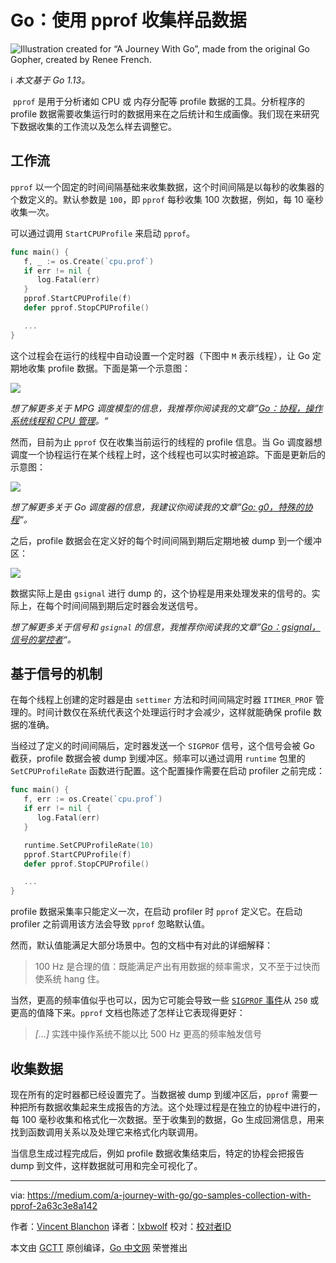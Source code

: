 # Go：使用 pprof 收集样品数据


![][0]

ℹ️ *本文基于 Go 1.13。*

 `pprof` 是用于分析诸如 CPU 或 内存分配等 profile 数据的工具。分析程序的 profile 数据需要收集运行时的数据用来在之后统计和生成画像。我们现在来研究下数据收集的工作流以及怎么样去调整它。

## 工作流

`pprof` 以一个固定的时间间隔基础来收集数据，这个时间间隔是以每秒的收集器的个数定义的。默认参数是 `100`，即 `pprof` 每秒收集 100 次数据，例如，每 10 毫秒收集一次。

可以通过调用 `StartCPUProfile` 来启动 `pprof`。

```go
func main() {
   f, _ := os.Create(`cpu.prof`)
   if err != nil {
      log.Fatal(err)
   }
   pprof.StartCPUProfile(f)
   defer pprof.StopCPUProfile()

   ...
}
```

这个过程会在运行的线程中自动设置一个定时器（下图中 `M` 表示线程），让 Go 定期地收集 profile 数据。下面是第一个示意图：

![][1]

*想了解更多关于 MPG 调度模型的信息，我推荐你阅读我的文章”[Go：协程，操作系统线程和 CPU 管理][4]。“*

然而，目前为止 `pprof` 仅在收集当前运行的线程的 profile 信息。当 Go 调度器想调度一个协程运行在某个线程上时，这个线程也可以实时被追踪。下面是更新后的示意图：

![][2]

*想了解更多关于 Go 调度器的信息，我建议你阅读我的文章”[Go: g0，特殊的协程][5]“。*

之后，profile 数据会在定义好的每个时间间隔到期后定期地被 dump 到一个缓冲区：

![][3]

数据实际上是由 `gsignal` 进行 dump 的，这个协程是用来处理发来的信号的。实际上，在每个时间间隔到期后定时器会发送信号。

*想了解更多关于信号和 `gsignal` 的信息，我推荐你阅读我的文章”[Go：gsignal，信号的掌控者][6]“。*

## 基于信号的机制

在每个线程上创建的定时器是由 `settimer` 方法和时间间隔定时器 `ITIMER_PROF` 管理的。时间计数仅在系统代表这个处理运行时才会减少，这样就能确保 profile 数据的准确。

当经过了定义的时间间隔后，定时器发送一个 `SIGPROF` 信号，这个信号会被 Go 截获，profile 数据会被 dump 到缓冲区。频率可以通过调用 `runtime` 包里的 `SetCPUProfileRate` 函数进行配置。这个配置操作需要在启动 profiler 之前完成：

```go
func main() {
   f, err := os.Create(`cpu.prof`)
   if err != nil {
      log.Fatal(err)
   }

   runtime.SetCPUProfileRate(10)
   pprof.StartCPUProfile(f)
   defer pprof.StopCPUProfile()

   ...
}
```

profile 数据采集率只能定义一次，在启动 profiler 时 `pprof` 定义它。在启动 profiler 之前调用该方法会导致 `pprof` 忽略默认值。

然而，默认值能满足大部分场景中。包的文档中有对此的详细解释：

> 100 Hz 是合理的值：既能满足产出有用数据的频率需求，又不至于过快而使系统 hang 住。

当然，更高的频率值似乎也可以，因为它可能会导致一些 [`SIGPROF` 事件][7]从 `250` 或更高的值降下来。`pprof` 文档也陈述了怎样让它表现得更好：

> *[…]* 实践中操作系统不能以比 500 Hz 更高的频率触发信号

## 收集数据

现在所有的定时器都已经设置完了。当数据被 dump 到缓冲区后，`pprof` 需要一种把所有数据收集起来生成报告的方法。这个处理过程是在独立的协程中进行的，每 100 毫秒收集和格式化一次数据。至于收集到的数据，Go 生成回溯信息，用来找到函数调用关系以及处理它来格式化内联调用。

当信息生成过程完成后，例如 profile 数据收集结束后，特定的协程会把报告 dump 到文件，这样数据就可用和完全可视化了。

---
via: https://medium.com/a-journey-with-go/go-samples-collection-with-pprof-2a63c3e8a142

作者：[Vincent Blanchon](https://medium.com/@blanchon.vincent)
译者：[lxbwolf](https://github.com/lxbwolf)
校对：[校对者ID](https://github.com/校对者ID)

本文由 [GCTT](https://github.com/studygolang/GCTT) 原创编译，[Go 中文网](https://studygolang.com/) 荣誉推出

[0]: https://raw.githubusercontent.com/studygolang/gctt-images2/master/20200505-Go-Samples-Collection-with-pprof/00.png	"Illustration created for “A Journey With Go”, made from the original Go Gopher, created by Renee French."
[1]: https://raw.githubusercontent.com/studygolang/gctt-images2/master/20200505-Go-Samples-Collection-with-pprof/01.png
[2]: https://raw.githubusercontent.com/studygolang/gctt-images2/master/20200505-Go-Samples-Collection-with-pprof/02.png
[3]: https://raw.githubusercontent.com/studygolang/gctt-images2/master/20200505-Go-Samples-Collection-with-pprof/03.png
[4]: https://studygolang.com/articles/25292	"MPG调度模型"
[5]: https://medium.com/a-journey-with-go/go-g0-special-goroutine-8c778c6704d8	"Go: g0, Special Goroutine"
[6]: https://medium.com/a-journey-with-go/go-gsignal-master-of-signals-329f7ff39391	"Go: gsignal, Master of Signals"
[7]: https://github.com/golang/go/issues/35057


